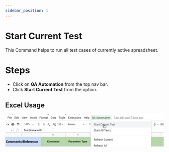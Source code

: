 ```yaml
---
sidebar_position: 1
---
```


# Start Current Test

This Command helps to run all test cases of currently active spreadsheet.

# Steps

- Click on **QA Automation** from the top nav bar.
- Click **Start Current Test** from the option.


## Excel Usage

![Start current test](./img/current_test.png)

